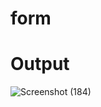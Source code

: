 # form
# Output
![Screenshot (184)](https://user-images.githubusercontent.com/126452930/235360446-b27f78dc-fe63-491e-a252-3e594c14ef9a.png)
